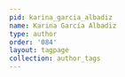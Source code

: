 ```yaml
---
pid: karina_garcia_albadiz
name: Karina García Albadiz
type: author
order: '084'
layout: tagpage
collection: author_tags
---
```

